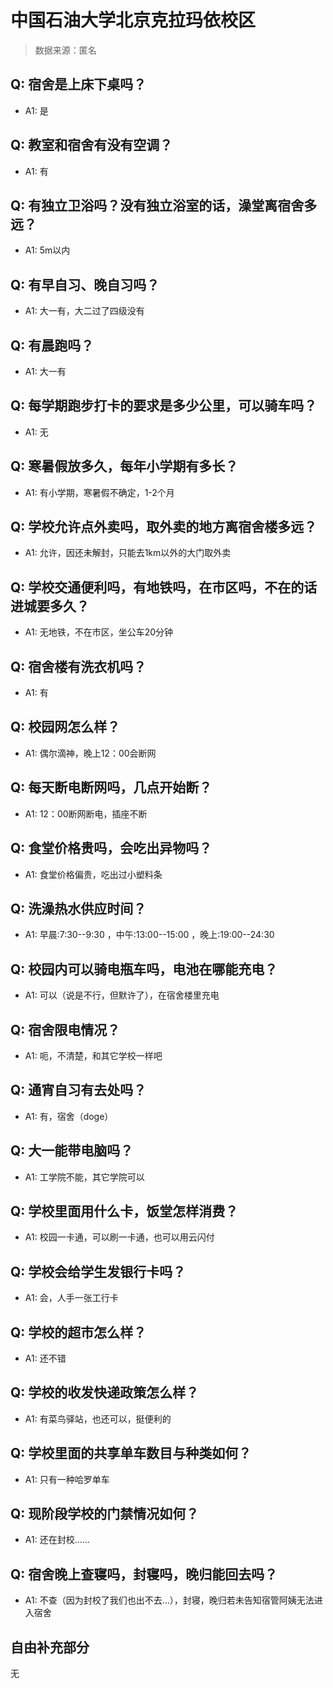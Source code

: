 # 中国石油大学北京克拉玛依校区

> 数据来源：匿名

## Q: 宿舍是上床下桌吗？

- A1: 是

## Q: 教室和宿舍有没有空调？

- A1: 有

## Q: 有独立卫浴吗？没有独立浴室的话，澡堂离宿舍多远？

- A1: 5m以内

## Q: 有早自习、晚自习吗？

- A1: 大一有，大二过了四级没有

## Q: 有晨跑吗？

- A1: 大一有

## Q: 每学期跑步打卡的要求是多少公里，可以骑车吗？

- A1: 无

## Q: 寒暑假放多久，每年小学期有多长？

- A1: 有小学期，寒暑假不确定，1-2个月

## Q: 学校允许点外卖吗，取外卖的地方离宿舍楼多远？

- A1: 允许，因还未解封，只能去1km以外的大门取外卖

## Q: 学校交通便利吗，有地铁吗，在市区吗，不在的话进城要多久？

- A1: 无地铁，不在市区，坐公车20分钟

## Q: 宿舍楼有洗衣机吗？

- A1: 有

## Q: 校园网怎么样？

- A1: 偶尔滴神，晚上12：00会断网

## Q: 每天断电断网吗，几点开始断？

- A1: 12：00断网断电，插座不断

## Q: 食堂价格贵吗，会吃出异物吗？

- A1: 食堂价格偏贵，吃出过小塑料条

## Q: 洗澡热水供应时间？

- A1: 早晨:7:30--9:30 ，中午:13:00--15:00 ，晚上:19:00--24:30

## Q: 校园内可以骑电瓶车吗，电池在哪能充电？

- A1: 可以（说是不行，但默许了），在宿舍楼里充电

## Q: 宿舍限电情况？

- A1: 呃，不清楚，和其它学校一样吧

## Q: 通宵自习有去处吗？

- A1: 有，宿舍（doge）

## Q: 大一能带电脑吗？

- A1: 工学院不能，其它学院可以

## Q: 学校里面用什么卡，饭堂怎样消费？

- A1: 校园一卡通，可以刷一卡通，也可以用云闪付

## Q: 学校会给学生发银行卡吗？

- A1: 会，人手一张工行卡

## Q: 学校的超市怎么样？

- A1: 还不错

## Q: 学校的收发快递政策怎么样？

- A1: 有菜鸟驿站，也还可以，挺便利的

## Q: 学校里面的共享单车数目与种类如何？

- A1: 只有一种哈罗单车

## Q: 现阶段学校的门禁情况如何？

- A1: 还在封校……

## Q: 宿舍晚上查寝吗，封寝吗，晚归能回去吗？

- A1: 不查（因为封校了我们也出不去…），封寝，晚归若未告知宿管阿姨无法进入宿舍

## 自由补充部分

无